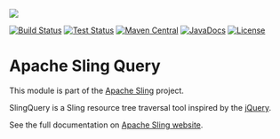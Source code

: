 [<img src="https://sling.apache.org/res/logos/sling.png"/>](https://sling.apache.org)

 [![Build Status](https://builds.apache.org/buildStatus/icon?job=Sling/sling-org-apache-sling-query/master)](https://builds.apache.org/job/Sling/job/sling-org-apache-sling-query/job/master) [![Test Status](https://img.shields.io/jenkins/t/https/builds.apache.org/job/Sling/job/sling-org-apache-sling-query/job/master.svg)](https://builds.apache.org/job/Sling/job/sling-org-apache-sling-query/job/master/test_results_analyzer/) [![Maven Central](https://maven-badges.herokuapp.com/maven-central/org.apache.sling/org.apache.sling.query/badge.svg)](https://search.maven.org/#search%7Cga%7C1%7Cg%3A%22org.apache.sling%22%20a%3A%22org.apache.sling.query%22) [![JavaDocs](https://www.javadoc.io/badge/org.apache.sling/org.apache.sling.query.svg)](https://www.javadoc.io/doc/org.apache.sling/org.apache.sling.query) [![License](https://img.shields.io/badge/License-Apache%202.0-blue.svg)](https://www.apache.org/licenses/LICENSE-2.0)

# Apache Sling Query

This module is part of the [Apache Sling](https://sling.apache.org) project.

SlingQuery is a Sling resource tree traversal tool inspired by the [jQuery](http://api.jquery.com/category/traversing/tree-traversal/).

See the full documentation on [Apache Sling website](http://sling.apache.org/documentation/bundles/sling-query.html).
